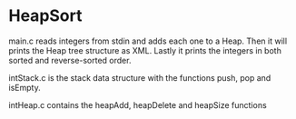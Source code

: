 # HeapSort
main.c reads integers from stdin and adds each one to a Heap.
Then it will prints the Heap tree structure as XML.
Lastly it prints the integers in both sorted and reverse-sorted order.

intStack.c is the stack data structure with the functions push, pop and isEmpty.

intHeap.c contains the heapAdd, heapDelete and heapSize functions

